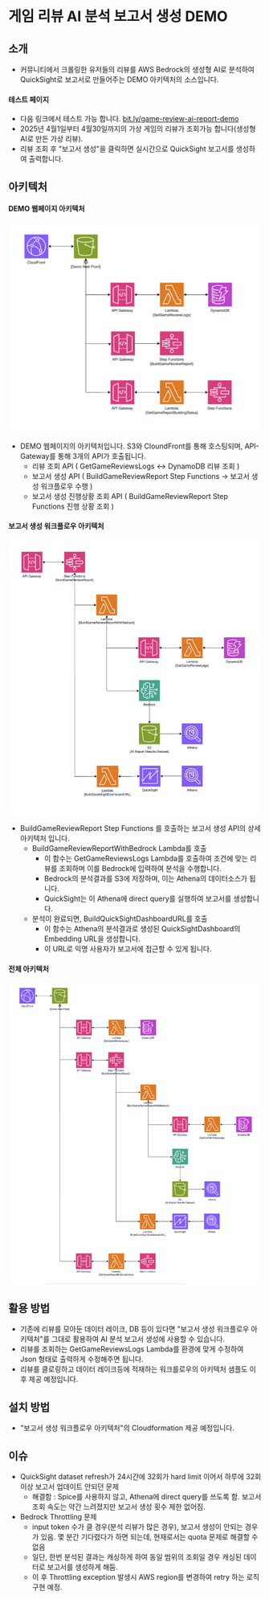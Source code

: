 # 게임 리뷰 AI 분석 보고서 생성 DEMO

## 소개

- 커뮤니티에서 크롤링한 유저들의 리뷰를 AWS Bedrock의 생성형 AI로 분석하여 QuickSight로 보고서로 만들어주는 DEMO 아키텍처의 소스입니다.

#### 테스트 페이지
- 다음 링크에서 테스트 가능 합니다.
[bit.ly/game-review-ai-report-demo](https://bit.ly/game-review-ai-report-demo)
- 2025년 4월1일부터 4월30일까지의 가상 게임의 리뷰가 조회가능 합니다(생성형 AI로 만든 가상 리뷰).
- 리뷰 조회 후 "보고서 생성"을 클릭하면 실시간으로 QuickSight 보고서를 생성하여 출력합니다.

## 아키텍처

#### DEMO 웹페이지 아키텍처
<img src="images/arch-1.png" width=700/>

- DEMO 웹페이지의 아키텍처입니다. S3와 CloundFront를 통해 호스팅되며, API-Gateway를 통해 3개의 API가 호출됩니다.
  - 리뷰 조회 API ( GetGameReviewsLogs <-> DynamoDB 리뷰 조회 )
  - 보고서 생성 API (  BuildGameReviewReport Step Functions -> 보고서 생성 워크플로우 수행 )
  - 보고서 생성 진행상황 조회 API ( BuildGameReviewReport Step Functions 진행 상황 조회 )

#### 보고서 생성 워크플로우 아키텍처
<img src="images/arch-2.png"  width=700/>

- BuildGameReviewReport Step Functions 를 호출하는 보고서 생성 API의 상세 아키텍처 입니다.
  - BuildGameReviewReportWithBedrock Lambda를 호출
    - 이 함수는 GetGameReviewsLogs Lambda를 호출하여 조건에 맞는 리뷰를 조회하며 이를 Bedrock에 입력하여 분석을 수행합니다.
    - Bedrock의 분석결과를 S3에 저장하며, 이는 Athena의 데이터소스가 됩니다.
    - QuickSight는 이 Athena에 direct query를 실행하여 보고서를 생성합니다.
  - 분석이 완료되면, BuildQuickSightDashboardURL를 호출
    - 이 함수는 Athena의 분석결과로 생성된 QuickSightDashboard의 Embedding URL을 생성합니다.
    - 이 URL로 익명 사용자가 보고서에 접근할 수 있게 됩니다.

#### 전체 아키텍처
<img src="images/arch-3.png"/>

## 활용 방법
- 기존에 리뷰를 모아둔 데이터 레이크, DB 등이 있다면 "보고서 생성 워크플로우 아키텍처"를 그대로 활용하여 AI 분석 보고서 생성에 사용할 수 있습니다.
- 리뷰를 조회하는 GetGameReviewsLogs Lambda를 환경에 맞게 수정하여 Json 형태로 출력하게 수정해주면 됩니다.
- 리뷰를 클로링하고 데이터 레이크등에 적재하는 워크를로우의 아키텍처 샘플도 이 후 제공 예정입니다.

## 설치 방법
- "보고서 생성 워크플로우 아키텍처"의 Cloudformation 제공 예정입니다.

## 이슈
- QuickSight dataset refresh가 24시간에 32회가 hard limit 이어서 하루에 32회 이상 보고서 업데이트 안되던 문제
  - 해결함 : Spice를 사용하지 않고, Athena에 direct query를 쓰도록 함. 보고서 조회 속도는 약간 느려졌지만 보고서 생성 횟수 제한 없어짐.
- Bedrock Throttling 문제
  - input token 수가 클 경우(분석 리뷰가 많은 경우), 보고서 생성이 안되는 경우가 있음. 몇 분간 기다렸다가 하면 되는데, 현재로서는 quota 문제로 해결할 수 없음
  - 일단, 한번 분석된 결과는 캐싱하게 하여 동일 범위의 조회일 경우 캐싱된 데이터로 보고서를 생성하게 해둠.
  - 이 후 Throttling exception 발생시 AWS region를 변경하여 retry 하는 로직 구현 예정.


